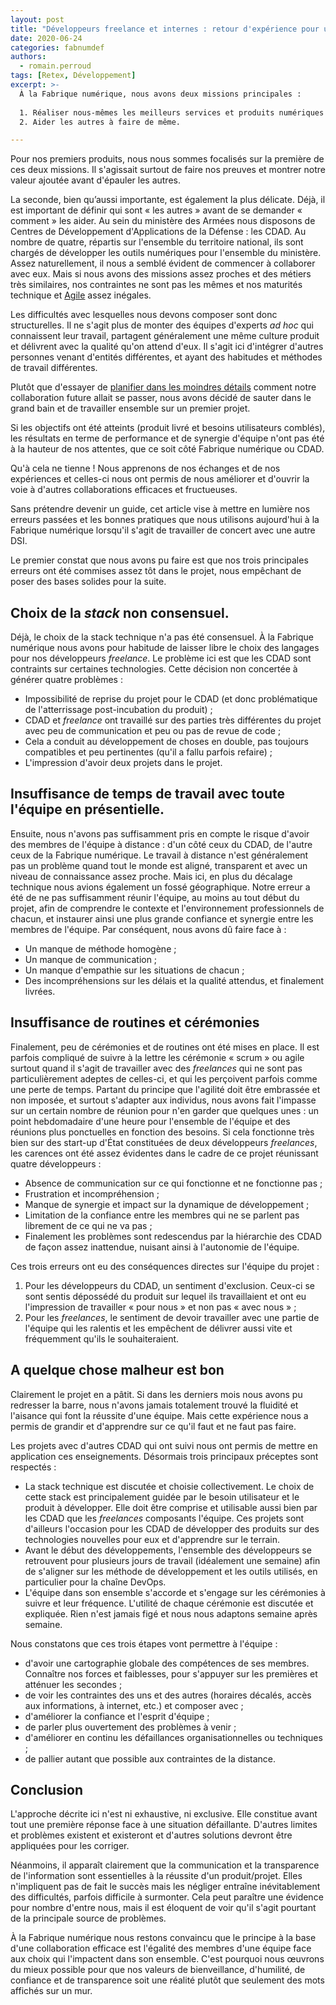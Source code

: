 ```yaml
---
layout: post
title: "Développeurs freelance et internes : retour d'expérience pour une collaboration efficace"
date: 2020-06-24
categories: fabnumdef
authors:
  - romain.perroud
tags: [Retex, Développement]
excerpt: >-
  À la Fabrique numérique, nous avons deux missions principales :
  
  1. Réaliser nous-mêmes les meilleurs services et produits numériques possibles ;
  2. Aider les autres à faire de même.

---
```


Pour nos premiers produits, nous nous sommes focalisés sur la première de ces deux missions. Il s'agissait surtout de faire nos preuves et montrer notre valeur ajoutée avant d'épauler les autres.

La seconde, bien qu’aussi importante, est également la plus délicate. Déjà, il est important de définir qui sont « les autres » avant de se demander « comment » les aider. Au sein du ministère des Armées nous disposons de Centres de Développement d'Applications de la Défense : les CDAD. Au nombre de quatre, répartis sur l'ensemble du territoire national, ils sont chargés de développer les outils numériques pour l'ensemble du ministère. Assez naturellement, il nous a semblé évident de commencer à collaborer avec eux. Mais si nous avons des missions assez proches et des métiers très similaires, nos contraintes ne sont pas les mêmes et nos maturités technique et [Agile](http://agilemanifesto.org/iso/fr/manifesto.html) assez inégales.

Les difficultés avec lesquelles nous devons composer sont donc structurelles. Il ne s'agit plus de monter des équipes d'experts _ad hoc_ qui connaissent leur travail, partagent généralement une même culture produit et délivrent avec la qualité qu'on attend d'eux. Il s'agit ici d'intégrer d'autres personnes venant d'entités différentes, et ayant des habitudes et méthodes de travail différentes.

Plutôt que d'essayer de [planifier dans les moindres détails](https://f14e.fr/2019/09/11/raison-restons-agiles/) comment notre collaboration future allait se passer, nous avons décidé de sauter dans le grand bain et de travailler ensemble sur un premier projet.

Si les objectifs ont été atteints (produit livré et besoins utilisateurs comblés), les résultats en terme de performance et de synergie d'équipe n'ont pas été à la hauteur de nos attentes, que ce soit côté Fabrique numérique ou CDAD.

Qu'à cela ne tienne ! Nous apprenons de nos échanges et de nos expériences et celles-ci nous ont permis de nous améliorer et d'ouvrir la voie à d'autres collaborations efficaces et fructueuses.

Sans prétendre devenir un guide, cet article vise à mettre en lumière nos erreurs passées et les bonnes pratiques que nous utilisons aujourd'hui à la Fabrique numérique lorsqu'il s'agit de travailler de concert avec une autre DSI.

Le premier constat que nous avons pu faire est que nos trois principales erreurs ont été commises assez tôt dans le projet, nous empêchant de poser des bases solides pour la suite.

## Choix de la _stack_ non consensuel.
Déjà, le choix de la stack technique n'a pas été consensuel. À la Fabrique numérique nous avons pour habitude de laisser libre le choix des langages pour nos développeurs _freelance_. Le problème ici est que les CDAD sont contraints sur certaines technologies. Cette décision non concertée à générer quatre problèmes :
- Impossibilité de reprise du projet pour le CDAD (et donc problématique de l'atterrissage post-incubation du produit) ;
- CDAD et _freelance_ ont travaillé sur des parties très différentes du projet avec peu de communication et peu ou pas de revue de code ;
- Cela a conduit au développement de choses en double, pas toujours compatibles et peu pertinentes (qu'il a fallu parfois refaire) ;
- L'impression d'avoir deux projets dans le projet.

## Insuffisance de temps de travail avec toute l'équipe en présentielle.
Ensuite, nous n'avons pas suffisamment pris en compte le risque d'avoir des membres de l'équipe à distance : d'un côté ceux du CDAD, de l'autre ceux de la Fabrique numérique. Le travail à distance n'est généralement pas un problème quand tout le monde est aligné, transparent et avec un niveau de connaissance assez proche. Mais ici, en plus du décalage technique nous avions également un fossé géographique. Notre erreur a été de ne pas suffisamment réunir l'équipe, au moins au tout début du projet, afin de comprendre le contexte et l'environnement professionnels de chacun, et instaurer ainsi une plus grande confiance et synergie entre les membres de l'équipe. Par conséquent, nous avons dû faire face à :
* Un manque de méthode homogène ;
* Un manque de communication ;
* Un manque d'empathie sur les situations de chacun ;
* Des incompréhensions sur les délais et la qualité attendus, et finalement livrées.

## Insuffisance de routines et cérémonies
Finalement, peu de cérémonies et de routines ont été mises en place. Il est parfois compliqué de suivre à la lettre les cérémonie « scrum » ou agile surtout quand il s'agit de travailler avec des _freelances_ qui ne sont pas particulièrement adeptes de celles-ci, et qui les perçoivent parfois comme une perte de temps. Partant du principe que l'agilité doit être embrassée et non imposée, et surtout s'adapter aux individus, nous avons fait l'impasse sur un certain nombre de réunion pour n'en garder que quelques unes : un point hebdomadaire d'une heure pour l'ensemble de l'équipe et des réunions plus ponctuelles en fonction des besoins. Si cela fonctionne très bien sur des start-up d'État constituées de deux développeurs _freelances_, les carences ont été assez évidentes dans le cadre de ce projet réunissant quatre développeurs :
* Absence de communication sur ce qui fonctionne et ne fonctionne pas ;
* Frustration et incompréhension ;
* Manque de synergie et impact sur la dynamique de développement ;
* Limitation de la confiance entre les membres qui ne se parlent pas librement de ce qui ne va pas ;
* Finalement les problèmes sont redescendus par la hiérarchie des CDAD de façon assez inattendue, nuisant ainsi à l'autonomie de l'équipe.

Ces trois erreurs ont eu des conséquences directes sur l'équipe du projet :
1. Pour les développeurs du CDAD, un sentiment d'exclusion. Ceux-ci se sont sentis dépossédé du produit sur lequel ils travaillaient et ont eu l'impression de travailler « pour nous » et non pas « avec nous » ;
2. Pour les _freelances_, le sentiment de devoir travailler avec une partie de l'équipe qui les ralentis et les empêchent de délivrer aussi vite et fréquemment qu'ils le souhaiteraient.

## A quelque chose malheur est bon
Clairement le projet en a pâtit. Si dans les derniers mois nous avons pu redresser la barre, nous n'avons jamais totalement trouvé la fluidité et l'aisance qui font la réussite d'une équipe. Mais cette expérience nous a permis de grandir et d'apprendre sur ce qu'il faut et ne faut pas faire.

Les projets avec d'autres CDAD qui ont suivi nous ont permis de mettre en application ces enseignements. Désormais trois principaux préceptes sont respectés :
* La stack technique est discutée et choisie collectivement. Le choix de cette stack est principalement guidée par le besoin utilisateur et le produit à développer. Elle doit être comprise et utilisable aussi bien par les CDAD que les _freelances_ composants l'équipe. Ces projets sont d'ailleurs l'occasion pour les CDAD de développer des produits sur des technologies nouvelles pour eux et d'apprendre sur le terrain.
* Avant le début des développements, l'ensemble des développeurs se retrouvent pour plusieurs jours de travail (idéalement une semaine) afin de s'aligner sur les méthode de développement et les outils utilisés, en particulier pour la chaîne DevOps.
* L'équipe dans son ensemble s'accorde et s'engage sur les cérémonies à suivre et leur fréquence. L'utilité de chaque cérémonie est discutée et expliquée. Rien n'est jamais figé et nous nous adaptons semaine après semaine.

Nous constatons que ces trois étapes vont permettre à l'équipe :
* d'avoir une cartographie globale des compétences de ses membres. Connaître nos forces et faiblesses, pour s'appuyer sur les premières et atténuer les secondes ;
* de voir les contraintes des uns et des autres (horaires décalés, accès aux informations, à internet, etc.) et composer avec ;
* d'améliorer la confiance et l'esprit d'équipe ;
* de parler plus ouvertement des problèmes à venir ;
* d'améliorer en continu les défaillances organisationnelles ou techniques ;
* de pallier autant que possible aux contraintes de la distance.

## Conclusion
L'approche décrite ici n'est ni exhaustive, ni exclusive. Elle constitue avant tout une première réponse face à une situation défaillante. D'autres limites et problèmes existent et existeront et d'autres solutions devront être appliquées pour les corriger.

Néanmoins, il apparaît clairement que la communication et la transparence de l'information sont essentielles à la réussite d'un produit/projet. Elles n'impliquent pas de fait le succès mais les négliger entraîne inévitablement des difficultés, parfois difficile à surmonter. Cela peut paraître une évidence pour nombre d'entre nous, mais il est éloquent de voir qu'il s'agit pourtant de la principale source de problèmes.

À la Fabrique numérique nous restons convaincu que le principe à la base d'une collaboration efficace est l'égalité des membres d'une équipe face aux choix qui l'impactent dans son ensemble. C'est pourquoi nous œuvrons du mieux possible pour que nos valeurs de bienveillance, d'humilité, de confiance et de transparence soit une réalité plutôt que seulement des mots affichés sur un mur.
